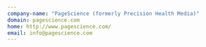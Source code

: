 ```yaml
---
company-name: "PageScience (formerly Precision Health Media)"
domain: pagescience.com
home: http://www.pagescience.com/
email: info@pagescience.com
---
```




